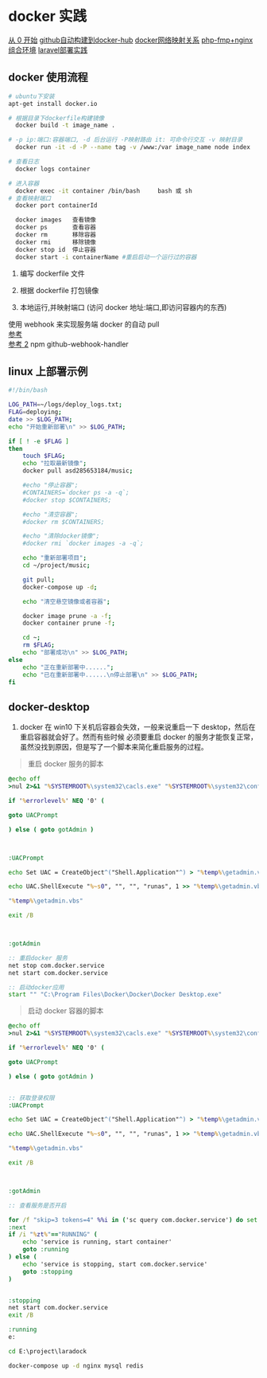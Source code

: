 # docker 实践

[从 0 开始](https://blog.csdn.net/bskfnvjtlyzmv867/article/details/81044217)
[github自动构建到docker-hub](https://www.jianshu.com/p/b20bcfba52a8)
[docker网络映射关系](https://www.cnblogs.com/brock0624/p/9788710.html)
[php-fmp+nginx组合环境](https://www.cnblogs.com/freefei/p/7904165.html)
[laravel部署实践](https://segmentfault.com/a/1190000013020851)

## docker 使用流程

```bash
# ubuntu下安装
apt-get install docker.io

# 根据目录下dockerfile构建镜像
  docker build -t image_name .

# -p ip:端口:容器端口, -d 后台运行 -P映射路由 it: 可命令行交互 -v 映射目录
  docker run -it -d -P --name tag -v /www:/var image_name node index

# 查看日志
  docker logs container

# 进入容器
  docker exec -it container /bin/bash     bash 或 sh
# 查看映射端口
  docker port containerId

  docker images   查看镜像
  docker ps       查看容器
  docker rm       移除容器
  docker rmi      移除镜像
  docker stop id  停止容器
  docker start -i containerName #重启启动一个运行过的容器
```

1. 编写 dockerfile 文件

2. 根据 dockerfile 打包镜像

3. 本地运行,并映射端口 (访问 docker 地址:端口,即访问容器内的东西)

使用 webhook 来实现服务端 docker 的自动 pull  
[参考](https://www.jianshu.com/p/e4cacd775e5b)  
[参考 2](https:#blog.csdn.net/auv1107/article/details/51999592)
npm github-webhook-handler

## linux 上部署示例

```bash
#!/bin/bash

LOG_PATH=~/logs/deploy_logs.txt;
FLAG=deploying;
date >> $LOG_PATH;
echo "开始重新部署\n" >> $LOG_PATH;

if [ ! -e $FLAG ]
then
    touch $FLAG;
    echo "拉取最新镜像";
    docker pull asd285653184/music;

    #echo "停止容器";
    #CONTAINERS=`docker ps -a -q`;
    #docker stop $CONTAINERS;

    #echo "清空容器";
    #docker rm $CONTAINERS;

    #echo "清除docker镜像";
    #docker rmi `docker images -a -q`;

    echo "重新部署项目";
    cd ~/project/music;

    git pull;
    docker-compose up -d;

    echo "清空悬空镜像或者容器";

    docker image prune -a -f;
    docker container prune -f;

    cd ~;
    rm $FLAG;
    echo "部署成功\n" >> $LOG_PATH;
else
    echo "正在重新部署中......";
    echo "已在重新部署中......\n停止部署\n" >> $LOG_PATH;
fi


```

## docker-desktop

1. docker 在 win10 下关机后容器会失效，一般来说重启一下 desktop，然后在重启容器就会好了。然而有些时候
   必须要重启 docker 的服务才能恢复正常，虽然没找到原因，但是写了一个脚本来简化重启服务的过程。

> 重启 docker 服务的脚本

```bat
@echo off
>nul 2>&1 "%SYSTEMROOT%\system32\cacls.exe" "%SYSTEMROOT%\system32\config\system"

if '%errorlevel%' NEQ '0' (

goto UACPrompt

) else ( goto gotAdmin )



:UACPrompt

echo Set UAC = CreateObject^("Shell.Application"^) > "%temp%\getadmin.vbs"

echo UAC.ShellExecute "%~s0", "", "", "runas", 1 >> "%temp%\getadmin.vbs"

"%temp%\getadmin.vbs"

exit /B



:gotAdmin

:: 重启docker 服务
net stop com.docker.service
net start com.docker.service

:: 启动docker应用
start "" "C:\Program Files\Docker\Docker\Docker Desktop.exe"

```

> 启动 docker 容器的脚本

```bat
@echo off
>nul 2>&1 "%SYSTEMROOT%\system32\cacls.exe" "%SYSTEMROOT%\system32\config\system"

if '%errorlevel%' NEQ '0' (

goto UACPrompt

) else ( goto gotAdmin )


:: 获取登录权限
:UACPrompt

echo Set UAC = CreateObject^("Shell.Application"^) > "%temp%\getadmin.vbs"

echo UAC.ShellExecute "%~s0", "", "", "runas", 1 >> "%temp%\getadmin.vbs"

"%temp%\getadmin.vbs"

exit /B



:gotAdmin

:: 查看服务是否开启

for /f "skip=3 tokens=4" %%i in ('sc query com.docker.service') do set "zt=%%i" &goto :next
:next
if /i "%zt%"=="RUNNING" (
    echo 'service is running, start container'
    goto :running
) else (
    echo 'service is stopping, start com.docker.service'
    goto :stopping
)


:stopping
net start com.docker.service
exit /B

:running
e:

cd E:\project\laradock

docker-compose up -d nginx mysql redis
```

